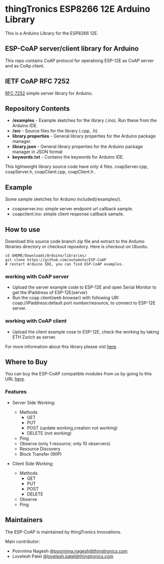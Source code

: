 # thingTronics ESP8266 12E Arduino Library
This is a Arduino Library for the ESP8266 12E.

## ESP-CoAP server/client library for Arduino
This repo contains CoAP protocol for operationg ESP-12E as CoAP server and as CoAp client.

## IETF CoAP RFC 7252
<a href="https://datatracker.ietf.org/doc/rfc7252/">RFC 7252</a> simple server library for Arduino.

## Repository Contents
* **/examples** - Example sketches for the library (.ino). Run these from the Arduino IDE. 
* **/src** - Source files for the library (.cpp, .h).
* **library.properties** - General library properties for the Arduino package manager.
* **library.json** - General library properties for the Arduino package manager in JSON format
* **keywords.txt** - Contains the keywords for Arduino IDE.

This lightweight library source code have only 4 files. coapServer.cpp, coapServer.h, coapClient.cpp, coapClient.h .

## Example
Some sample sketches for Arduino included(/examples/).

 - coapserver.ino: simple server endpoint url callback sample.
 - coapclient.ino: simple client response callback sample.

## How to use
Download this source code branch zip file and extract to the Arduino libraries directory or checkout repository. Here is checkout on Ubuntu.

    cd $HOME/Downloads/Arduino/libraries/
    git clone https://github.com/automote/ESP-CoAP
    # restart Arduino IDE, you can find ESP-CoAP examples.

### working with CoAP server
 - Upload the server example code to ESP-12E and open Serial Monitor to get the IPaddress of ESP-12E(server)
 - Run the coap client(web browser) with following URI coap://IPaddress:default port number/resource, to connect to ESP-12E server.

### working with CoAP client
 - Upload the client example cose to ESP-12E, check the working by taking ETH Zurich as server.

For more information about this library please vist <a href="https://github.com/automote/ESP-CoAP">here</a>.

## Where to Buy
You can buy the ESP-CoAP compatible modules from us by going to this URL <a href="thingtronics.com/products.html">here</a>.

### Features
- Server Side Working:
	- Methods
	  - GET
	  - PUT
	  - POST (update working,creation not working)
	  - DELETE (not working)
	- Ping
	- Observe (only 1 resource; only 10 observers)
	- Resource Discovery 
	- Block Transfer (WIP)

- Client Side Working:
	- Methods
	  - GET
	  - PUT
	  - POST 
	  - DELETE 
	- Observe
	- Ping 

## Maintainers
The ESP-CoAP is maintained by thingTronics Innovations.

Main contributor:
 * Poornima Nagesh @<poornima.nagesh@thingtronics.com>
 * Lovelesh Patel @<lovelesh.patel@thingtronics.com>
